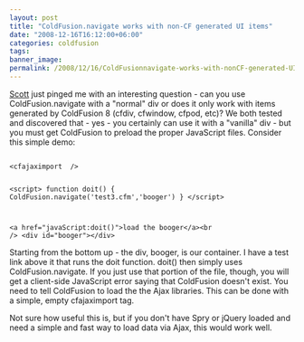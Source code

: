 ```yaml
---
layout: post
title: "ColdFusion.navigate works with non-CF generated UI items"
date: "2008-12-16T16:12:00+06:00"
categories: coldfusion 
tags: 
banner_image: 
permalink: /2008/12/16/ColdFusionnavigate-works-with-nonCF-generated-UI-items
---
```


<a href="http://www.boyzoid.com">Scott</a> just pinged me with an interesting question - can you use ColdFusion.navigate with a "normal" div or does it only work with items generated by ColdFusion 8 (cfdiv, cfwindow, cfpod, etc)? We both tested and discovered that - yes - you certainly can use it with a "vanilla" div - but you must get ColdFusion to preload the proper JavaScript files. Consider this simple demo:

<code>
&lt;cfajaximport  /&gt;

&lt;script&gt;
function doit() {
	ColdFusion.navigate('test3.cfm','booger')
}
&lt;/script&gt;

&lt;a href="javaScript:doit()"&gt;load the booger&lt;/a&gt;&lt;br /&gt;
&lt;div id="booger"&gt;&lt;/div&gt;
</code>

Starting from the bottom up - the div, booger, is our container. I have a test link above it that runs the doit function. doit() then simply uses ColdFusion.navigate. If you just use that portion of the file, though, you will get a client-side JavaScript error saying that ColdFusion doesn't exist. You need to tell ColdFusion to load the the Ajax libraries. This can be done with a simple, empty cfajaximport tag. 

Not sure how useful this is, but if you don't have Spry or jQuery loaded and need a simple and fast way to load data via Ajax, this would work well.